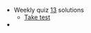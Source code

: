 - Weekly quiz [13](https://www.youtube.com/watch?v=Rfc5CavStLM) solutions
	- [Take test](https://gateoverflow.in/exam/467/go-classes-2024-weekly-quiz-13-equivalence-relation)
- 
